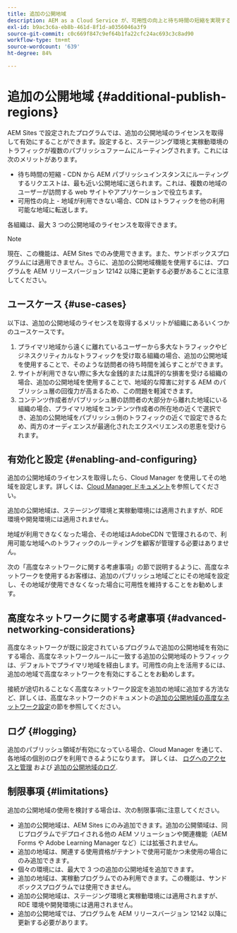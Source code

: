 ```yaml
---
title: 追加の公開地域
description: AEM as a Cloud Service が、可用性の向上と待ち時間の短縮を実現するために、追加の公開地域をサポートする方法を説明します。
exl-id: b9ac3c6a-eb8b-461d-8f1d-a0356046a3f9
source-git-commit: c0c669f847c9ef64b1fa22cfc24ac693c3c8ad90
workflow-type: tm+mt
source-wordcount: '639'
ht-degree: 84%

---
```


# 追加の公開地域 {#additional-publish-regions}

AEM Sites で設定されたプログラムでは、追加の公開地域のライセンスを取得して有効にすることができます。設定すると、ステージング環境と実稼動環境のトラフィックが複数のパブリッシュファームにルーティングされます。これには次のメリットがあります。

* 待ち時間の短縮 - CDN から AEM パブリッシュインスタンスにルーティングするリクエストは、最も近い公開地域に送られます。これは、複数の地域のユーザーが訪問する web サイトやアプリケーションで役立ちます。
* 可用性の向上 - 地域が利用できない場合、CDN はトラフィックを他の利用可能な地域に転送します。

各組織は、最大 3 つの公開地域のライセンスを取得できます。

>[!NOTE]
>
>現在、この機能は、AEM Sites でのみ使用できます。また、サンドボックスプログラムには適用できません。さらに、追加の公開地域機能を使用するには、プログラムを AEM リリースバージョン 12142 以降に更新する必要があることに注意してください。

## ユースケース {#use-cases}

以下は、追加の公開地域のライセンスを取得するメリットが組織にあるいくつかのユースケースです。

1. プライマリ地域から遠くに離れているユーザーから多大なトラフィックやビジネスクリティカルなトラフィックを受け取る組織の場合、追加の公開地域を使用することで、そのような訪問者の待ち時間を減らすことができます。
1. サイトが利用できない際に多大な金銭的または風評的な損害を受ける組織の場合、追加の公開地域を使用することで、地域的な障害に対する AEM のパブリッシュ層の回復力が高まるため、この問題を軽減できます。
1. コンテンツ作成者がパブリッシュ層の訪問者の大部分から離れた地域にいる組織の場合、プライマリ地域をコンテンツ作成者の所在地の近くで選択でき、追加の公開地域をパブリッシュ側のトラフィックの近くで設定できるため、両方のオーディエンスが最適化されたエクスペリエンスの恩恵を受けられます。

## 有効化と設定 {#enabling-and-configuring}

追加の公開地域のライセンスを取得したら、Cloud Manager を使用してその地域を設定します。詳しくは、[Cloud Manager ドキュメント](/help/implementing/cloud-manager/manage-environments.md#multiple-regions)を参照してください。

追加の公開地域は、ステージング環境と実稼動環境には適用されますが、RDE 環境や開発環境には適用されません。

地域が利用できなくなった場合、その地域はAdobeCDN で管理されるので、利用可能な地域へのトラフィックのルーティングを顧客が管理する必要はありません。

次の「高度なネットワークに関する考慮事項」の節で説明するように、高度なネットワークを使用するお客様は、追加のパブリッシュ地域ごとにその地域を設定し、その地域が使用できなくなった場合に可用性を維持することをお勧めします。


## 高度なネットワークに関する考慮事項 {#advanced-networking-considerations}

高度なネットワークが既に設定されているプログラムで追加の公開地域を有効にする場合、高度なネットワークルールに一致する追加の公開地域のトラフィックは、デフォルトでプライマリ地域を経由します。可用性の向上を活用するには、追加の地域で高度なネットワークを有効にすることをお勧めします。

接続が途切れることなく高度なネットワーク設定を追加の地域に追加する方法など、詳しくは、高度なネットワークのドキュメントの[追加の公開地域の高度なネットワーク設定](/help/security/configuring-advanced-networking.md#advanced-networking-configuration-for-additional-publish-regions)の節を参照してください。

## ログ {#logging}

追加のパブリッシュ領域が有効になっている場合、Cloud Manager を通じて、各地域の個別のログを利用できるようになります。 詳しくは、 [ログへのアクセスと管理](/help/implementing/cloud-manager/manage-logs.md) および [追加の公開地域のログ](/help/implementing/developing/introduction/logging.md#logs-for-additional-publish-regions).

## 制限事項 {#limitations}

追加の公開地域の使用を検討する場合は、次の制限事項に注意してください。

* 追加の公開地域は、AEM Sites にのみ追加できます。追加の公開領域は、同じプログラムでデプロイされる他の AEM ソリューションや関連機能（AEM Forms や Adobe Learning Manager など）には拡張されません。
* 追加の地域は、関連する使用資格がテナントで使用可能かつ未使用の場合にのみ追加できます。
* 個々の環境には、最大で 3 つの追加の公開地域を追加できます。
* 追加の地域は、実稼動プログラムでのみ利用できます。この機能は、サンドボックスプログラムでは使用できません。
* 追加の公開地域は、ステージング環境と実稼動環境には適用されますが、RDE 環境や開発環境には適用されません。
* 追加の公開地域では、プログラムを AEM リリースバージョン 12142 以降に更新する必要があります。
